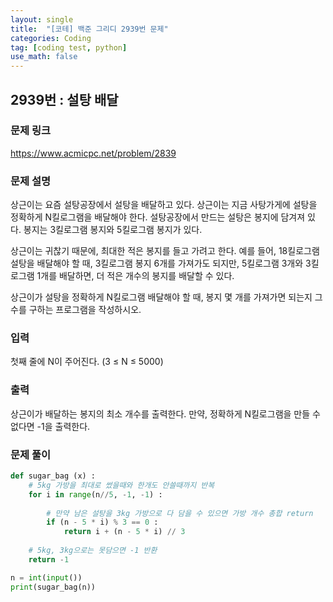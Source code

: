 ```yaml
---
layout: single
title:  "[코테] 백준 그리디 2939번 문제"
categories: Coding
tag: [coding test, python]
use_math: false
---
```


## 2939번 : 설탕 배달
### 문제 링크
<https://www.acmicpc.net/problem/2839>

### 문제 설명
상근이는 요즘 설탕공장에서 설탕을 배달하고 있다. 상근이는 지금 사탕가게에 설탕을 정확하게 N킬로그램을 배달해야 한다. 설탕공장에서 만드는 설탕은 봉지에 담겨져 있다. 봉지는 3킬로그램 봉지와 5킬로그램 봉지가 있다.

상근이는 귀찮기 때문에, 최대한 적은 봉지를 들고 가려고 한다. 예를 들어, 18킬로그램 설탕을 배달해야 할 때, 3킬로그램 봉지 6개를 가져가도 되지만, 5킬로그램 3개와 3킬로그램 1개를 배달하면, 더 적은 개수의 봉지를 배달할 수 있다.

상근이가 설탕을 정확하게 N킬로그램 배달해야 할 때, 봉지 몇 개를 가져가면 되는지 그 수를 구하는 프로그램을 작성하시오.

### 입력
첫째 줄에 N이 주어진다. (3 ≤ N ≤ 5000)

### 출력
상근이가 배달하는 봉지의 최소 개수를 출력한다. 만약, 정확하게 N킬로그램을 만들 수 없다면 -1을 출력한다.

### 문제 풀이
```python
def sugar_bag (x) :
    # 5kg 가방을 최대로 썼을때와 한개도 안쓸때까지 반복
    for i in range(n//5, -1, -1) :
        
        # 만약 남은 설탕을 3kg 가방으로 다 담을 수 있으면 가방 개수 총합 return
        if (n - 5 * i) % 3 == 0 : 
            return i + (n - 5 * i) // 3
        
    # 5kg, 3kg으로는 못담으면 -1 반환
    return -1

n = int(input())
print(sugar_bag(n))
```